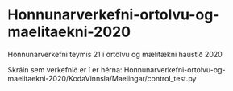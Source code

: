 # Honnunarverkefni-ortolvu-og-maelitaekni-2020

Hönnunarverkefni teymis 21 í örtölvu og mælitækni haustið 2020

Skráin sem verkefnið er í er hérna: Honnunarverkefni-ortolvu-og-maelitaekni-2020/KodaVinnsla/Maelingar/control_test.py
